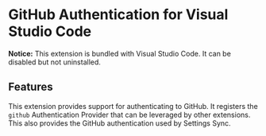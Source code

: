 # GitHub Authentication for Visual Studio Code

**Notice:** This extension is bundled with Visual Studio Code. It can be disabled but not uninstalled.

## Features

This extension provides support for authenticating to GitHub. It registers the `github` Authentication Provider that can be leveraged by other extensions. This also provides the GitHub authentication used by Settings Sync.
